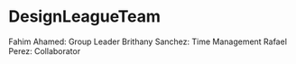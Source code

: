 # DesignLeagueTeam

Fahim Ahamed: Group Leader
Brithany Sanchez: Time Management
Rafael Perez: Collaborator
